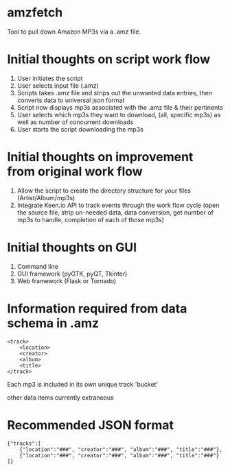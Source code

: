 amzfetch
========

Tool to pull down Amazon MP3s via a .amz file.

Initial thoughts on script work flow
===================================

1. User initiates the script
2. User selects input file (.amz)
3. Scripts takes .amz file and strips out the unwanted data entries, then converts data to universal json format
4. Script now displays mp3s associated with the .amz file & their pertinents
5. User selects which mp3s they want to download, (all, specific mp3s) as well as number of concurrent downloads
6. User starts the script downloading the mp3s

Initial thoughts on improvement from original work flow
======================================================

1. Allow the script to create the directory structure for your files (Artist/Album/mp3s)
2. Integrate Keen.io API to track events through the work flow cycle (open the source file, strip un-needed data, data conversion, get number of mp3s to handle, completion of each of those mp3s)

Initial thoughts on GUI
=======================

1. Command line
2. GUI framework (pyGTK, pyQT, Tkinter)
3. Web framework (Flask or Tornado)

Information required from data schema in .amz
=============================================

```
<track>
	<location>
	<creator>
	<album>
	<title>
</track>
```
Each mp3 is included in its own unique track 'bucket'

other data items currently extraneous

Recommended JSON format
=======================

```
{"tracks":[
    {"location":"###", "creator":"###", "album":"###", "title":"###"},
	{"location":"###", "creator":"###", "album":"###", "title":"###"}
]}
```
